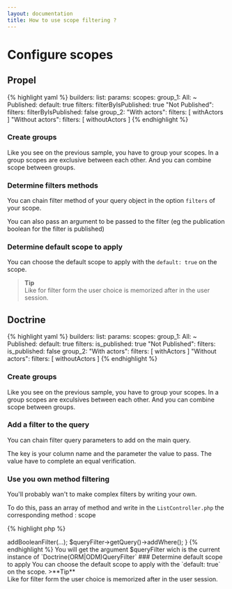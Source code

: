 ```yaml
---
layout: documentation
title: How to use scope filtering ?
---
```


# Configure scopes

## Propel

{% highlight yaml %}
builders:
  list:
    params:
      scopes:
        group_1: 
          All: ~
          Published: 
            default: true
            filters: 
              filterByIsPublished: true
          "Not Published": 
            filters: 
              filterByIsPublished: false
        group_2:
          "With actors":
             filters: [ withActors ]
          "Without actors":
             filters: [ withoutActors ]
{% endhighlight %}

### Create groups

Like you see on the previous sample, you have to group your scopes. In a group scopes are exclusive between each other. And you can combine scope between groups.

### Determine filters methods

You can chain filter method of your query object in the option `filters` of your scope.

You can also pass an argument to be passed to the filter (eg the publication boolean for the filter is published)

### Determine default scope to apply

You can choose the default scope to apply with the `default: true` on the scope.

>**Tip**<br />Like for filter form the user choice is memorized after in the user session.

## Doctrine

{% highlight yaml %}
builders:
  list:
    params:
      scopes:
        group_1: 
          All: ~
          Published: 
            default: true
            filters: 
              is_published: true
          "Not Published": 
            filters: 
              is_published: false
        group_2:
          "With actors":
             filters: [ withActors ]
          "Without actors":
             filters: [ withoutActors ]
{% endhighlight %}

### Create groups

Like you see on the previous sample, you have to group your scopes. In a group scopes are exculsives between each other. And you can combine scope between groups.

### Add a filter to the query

You can chain filter query parameters to add on the main query.

The key is your column name and the parameter the value to pass. The value have to complete an equal verification.

### Use you own method filtering

You'll probably wan't to make complex filters by writing your own.

To do this, pass an array of method and write in the `ListController.php` the corresponding method : scope

{% highlight php %}
<?php

protected function scopeYouFilter($queryFilter)
{
    $queryFilter->addBooleanFilter(...);
    $queryFilter->getQuery()->addWhere();
}
{% endhighlight %}

You will get the argument $queryFilter wich is the current instance of `Doctrine(ORM|ODM)QueryFilter`

### Determine default scope to apply

You can choose the default scope to apply with the `default: true` on the scope.

>**Tip**<br />Like for filter form the user choice is memorized after in the user session.

